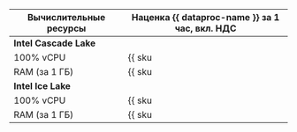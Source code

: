 | Вычислительные ресурсы | Наценка {{ dataproc-name }} за 1 час, вкл. НДС |
|------------------------|------------------------------------------------|
| **Intel Cascade Lake**                                                  |
| 100% vCPU              | {{ sku|KZT|mdb.dataproc.v2.cpu.c100|string }}  |
| RAM (за 1 ГБ)          | {{ sku|KZT|mdb.dataproc.v2.ram|string }}       |
| **Intel Ice Lake**                                                      |
| 100% vCPU              | {{ sku|KZT|mdb.dataproc.v3.cpu.c100|string }}  |
| RAM (за 1 ГБ)          | {{ sku|KZT|mdb.dataproc.v3.ram|string }}       |